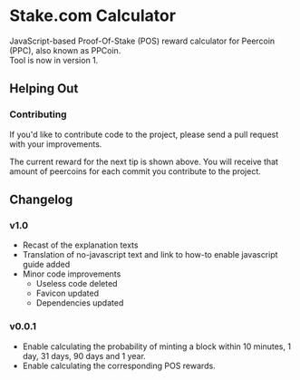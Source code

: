 Stake.com Calculator 
===


JavaScript-based Proof-Of-Stake (POS) reward calculator for Peercoin (PPC), also known as PPCoin.<br>Tool is now in version 1.


## Helping Out


### Contributing

If you'd like to contribute code to the project, please send a pull request with your improvements.


The current reward for the next tip is shown above. You will receive that amount of peercoins for each commit you contribute to the project.

## Changelog

### v1.0

* Recast of the explanation texts
* Translation of no-javascript text and link to how-to enable javascript guide added
* Minor code improvements
    * Useless code deleted
    * Favicon updated
    * Dependencies updated

### v0.0.1

* Enable calculating the probability of minting a block within 10 minutes, 1 day, 31 days, 90 days and 1 year.
* Enable calculating the corresponding POS rewards.
